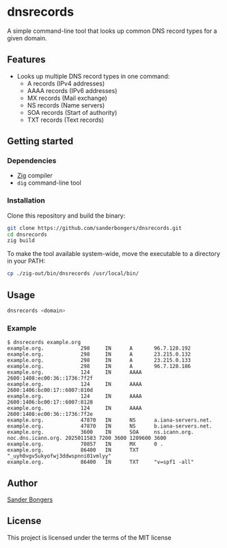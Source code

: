 # dnsrecords

A simple command-line tool that looks up common DNS record types for a given domain.

## Features

- Looks up multiple DNS record types in one command:
  - A records (IPv4 addresses)
  - AAAA records (IPv6 addresses)
  - MX records (Mail exchange)
  - NS records (Name servers)
  - SOA records (Start of authority)
  - TXT records (Text records)

## Getting started

### Dependencies

- [Zig](https://ziglang.org/) compiler
- `dig` command-line tool

### Installation

Clone this repository and build the binary:

```bash
git clone https://github.com/sanderbongers/dnsrecords.git
cd dnsrecords
zig build
```

To make the tool available system-wide, move the executable to a directory in your PATH:

```bash
cp ./zig-out/bin/dnsrecords /usr/local/bin/
```

## Usage

```bash
dnsrecords <domain>
```

### Example

```
$ dnsrecords example.org
example.org.            298     IN      A       96.7.128.192
example.org.            298     IN      A       23.215.0.132
example.org.            298     IN      A       23.215.0.133
example.org.            298     IN      A       96.7.128.186
example.org.            124     IN      AAAA    2600:1408:ec00:36::1736:7f2f
example.org.            124     IN      AAAA    2600:1406:bc00:17::6007:810d
example.org.            124     IN      AAAA    2600:1406:bc00:17::6007:8128
example.org.            124     IN      AAAA    2600:1408:ec00:36::1736:7f2e
example.org.            47870   IN      NS      a.iana-servers.net.
example.org.            47870   IN      NS      b.iana-servers.net.
example.org.            3600    IN      SOA     ns.icann.org. noc.dns.icann.org. 2025011583 7200 3600 1209600 3600
example.org.            70857   IN      MX      0 .
example.org.            86400   IN      TXT     "_uyh0vgv5ukyofwj3ddwspnni01vmlyy"
example.org.            86400   IN      TXT     "v=spf1 -all"
```

## Author

[Sander Bongers](https://github.com/sanderbongers)

## License

This project is licensed under the terms of the MIT license

